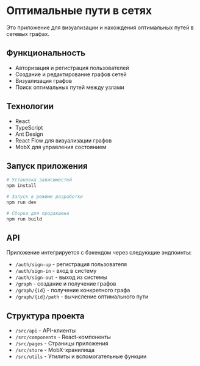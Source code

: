 # Оптимальные пути в сетях

Это приложение для визуализации и нахождения оптимальных путей в сетевых графах.

## Функциональность

- Авторизация и регистрация пользователей
- Создание и редактирование графов сетей
- Визуализация графов
- Поиск оптимальных путей между узлами

## Технологии

- React
- TypeScript
- Ant Design
- React Flow для визуализации графов
- MobX для управления состоянием

## Запуск приложения

```bash
# Установка зависимостей
npm install

# Запуск в режиме разработки
npm run dev

# Сборка для продакшена
npm run build
```

## API

Приложение интегрируется с бэкендом через следующие эндпоинты:

- `/auth/sign-up` - регистрация пользователя
- `/auth/sign-in` - вход в систему
- `/auth/sign-out` - выход из системы
- `/graph` - создание и получение графов
- `/graph/{id}` - получение конкретного графа
- `/graph/{id}/path` - вычисление оптимального пути

## Структура проекта

- `/src/api` - API-клиенты
- `/src/components` - React-компоненты
- `/src/pages` - Страницы приложения
- `/src/store` - MobX-хранилища
- `/src/utils` - Утилиты и вспомогательные функции
